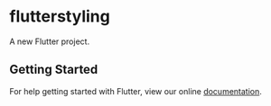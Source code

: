 # flutterstyling

A new Flutter project.

## Getting Started

For help getting started with Flutter, view our online
[documentation](http://flutter.io/).
